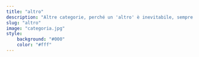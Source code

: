 ```yaml
---
title: "altro"
description: "Altre categorie, perché un 'altro' è inevitabile, sempre."
slug: "altro"
image: "categoria.jpg"
style:
    background: "#000"
    color: "#fff"
---
```

